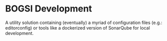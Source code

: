 # BOGSI Development

A utility solution containing (eventually) a myriad of configuration files (e.g.: editorconfig) or tools like a dockerized version of SonarQube for local development.
